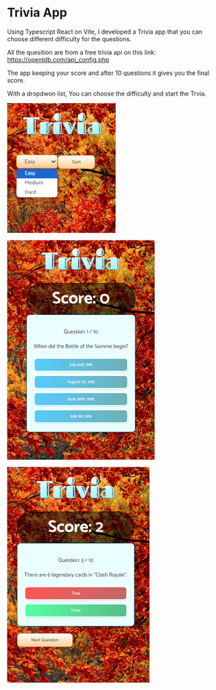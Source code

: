 # Trivia App

Using Typescript React on Vite, I developed a Trivia app that you can choose different difficulty for the questions.

All the quesition are from a free trivia api on this link: https://opentdb.com/api_config.php

The app keeping your score and after 10 questions it gives you the final score.

With a dropdwon list, You can choose the difficulty and start the Trvia.

![](1.png)


![](2.png)


![](3.png)

